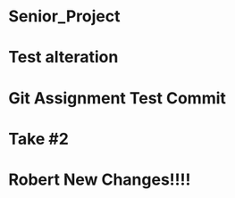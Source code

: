 # Senior_Project
# Test alteration

# Git Assignment Test Commit

# Take #2

# Robert New Changes!!!!


